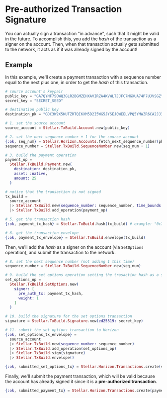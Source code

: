 # Pre-authorized Transaction Signature

You can actually sign a transaction "in advance", such that it might be valid in the future. To accomplish this, you add the *hash* of the transaction as a signer on the account. Then, when that transaction actually gets submitted to the network, it acts as if it was already signed by the account!


## Example

In this example, we'll create a payment transaction with a sequence number equal to the next plus one, in order to get the *hash* of this transaction.

```elixir
# source account's keypair
public_key = "GA7QYNF7SOWQ3GLR2BGMZEHXAVIRZA4KVWLTJJFC7MGXUA74P7UJVSGZ"
secret_key = "SECRET_SEED"

# destination public key
destination_pk = "GDC3W2X5KUTZRTQIKXM5D2I5WG5JYSEJQWEELVPQ5YMWZR6CA2JJ35RW"

# 1. set the source account
source_account = Stellar.TxBuild.Account.new(public_key)

# 2. set the next sequence number + 1 for the source account
{:ok, seq_num} = Stellar.Horizon.Accounts.fetch_next_sequence_number(pk1)
sequence_number = Stellar.TxBuild.SequenceNumber.new(seq_num + 1)

# 3. build the payment operation
payment_op =
  Stellar.TxBuild.Payment.new(
    destination: destination_pk,
    asset: :native,
    amount: 25
  )

# notice that the transaction is not signed
tx_build =
  source_account
  |> Stellar.TxBuild.new(sequence_number: sequence_number, time_bounds: time_bounds)
  |> Stellar.TxBuild.add_operation(payment_op)

# 5. get the transaction hash
{:ok, payment_tx_hash} = Stellar.TxBuild.hash(tx_build) # example: "0c771e0ac49dc7798097e222289fd350278bc4aef5cf82ae6fb39b1d869e18a2"

# 6. get the transaction envelope
{:ok, payment_tx_envelope} = Stellar.TxBuild.envelope(tx_build)
```

Then, we'll add the *hash* as a signer on the account (via `SetOptions` operation), and submit the transaction to the network.

```elixir
# 8. set the next sequence number (not adding 1 this time)
sequence_number = Stellar.TxBuild.SequenceNumber.new(seq_num)

# 9. build the set options operation setting the trasaction hash as a signer with weight 1
set_options_op =
  Stellar.TxBuild.SetOptions.new(
    signer: [
      pre_auth_tx: payment_tx_hash,
      weight: 1
    ]
  )

# 10. build the signature for the set options transaction
signature = Stellar.TxBuild.Signature.new(ed25519: secret_key)

# 11. submit the set options transaction to Horizon
{:ok, set_options_tx_envelope} =
  source_account
  |> Stellar.TxBuild.new(sequence_number: sequence_number)
  |> Stellar.TxBuild.add_operation(set_options_op)
  |> Stellar.TxBuild.sign(signature)
  |> Stellar.TxBuild.envelope()

{:ok, submitted_set_options_tx} = Stellar.Horizon.Transactions.create(set_options_tx_envelope)
```

Finally, we'll submit the payment transaction, which will be valid because the account has already signed it since it is a **pre-authorized transaction**.

```elixir
{:ok, submitted_payment_tx} = Stellar.Horizon.Transactions.create(payment_tx_envelope)
```
